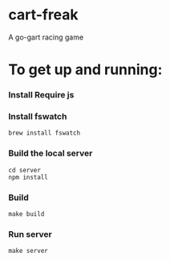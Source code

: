 cart-freak
==========

A go-gart racing game

# To get up and running:

### Install Require js


### Install fswatch

    brew install fswatch


### Build the local server

    cd server
    npm install
    
### Build

    make build
    
### Run server
    
    make server

